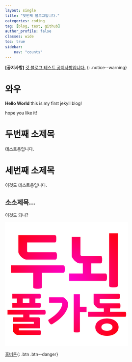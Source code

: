 ```yaml
---
layout: single
title: "첫번째 블로그입니다."
categories: coding
tag: [blog, test, github]
author_profile: false
classes: wide
toc: true
sidebar:
    nav: "counts"
---
```



**[공지사항]** [깃 블로그 테스트 공지사항입니다.](https://moonwonki.github.io)
{: .notice--warning}

# 와우
**Hello World** this is my first jekyll blog!

hope you like it!

# 두번째 소제목

테스트용입니다.

# 세번째 소제목

이것도 테스트용입니다.
## 소소제목...
이것도 되나?

![alt text](../assets/images/2024-06-23-first-post/brainoverpower.png)

[홈버튼](https://moonwonki.github.io){: .btn .btn--danger}




